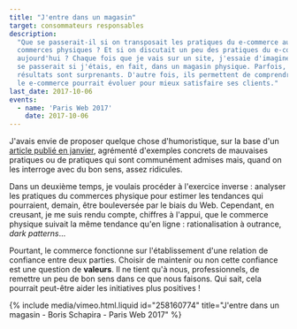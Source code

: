 ```yaml
---
title: "J'entre dans un magasin"
target: consommateurs responsables
description:
  "Que se passerait-il si on transposait les pratiques du e-commerce aux
  commerces physiques ? Et si on discutait un peu des pratiques du e-commerce
  aujourd'hui ? Chaque fois que je vais sur un site, j'essaie d'imaginer ce qui
  se passerait si j'étais, en fait, dans un magasin physique. Parfois, les
  résultats sont surprenants. D'autre fois, ils permettent de comprendre comment
  le e-commerce pourrait évoluer pour mieux satisfaire ses clients."
last_date: 2017-10-06
events:
  - name: 'Paris Web 2017'
    date: 2017-10-06
---
```


J'avais envie de proposer quelque chose d'humoristique, sur la base d'un
[article publié en janvier](/2017/01/j-entre-dans-un-magasin/ "J'entre dans un magasin - Boris Schapira"),
agrémenté d'exemples concrets de mauvaises pratiques ou de pratiques qui sont
communément admises mais, quand on les interroge avec du bon sens, assez
ridicules.

Dans un deuxième temps, je voulais procéder à l'exercice inverse : analyser les
pratiques du commerces physique pour estimer les tendances qui pourraient,
demain, être bouleversée par le biais du Web. Cependant, en creusant, je me suis
rendu compte, chiffres à l'appui, que le commerce physique suivait la même
tendance qu'en ligne : rationalisation à outrance, _dark patterns_…

Pourtant, le commerce fonctionne sur l'établissement d'une relation de confiance
entre deux parties. Choisir de maintenir ou non cette confiance est une question
de **valeurs**. Il ne tient qu'à nous, professionnels, de remettre un peu de bon
sens dans ce que nous faisons. Qui sait, cela pourrait peut-être aider les
initiatives plus positives !

{% include media/vimeo.html.liquid id="258160774" title="J&#039;entre dans un magasin - Boris Schapira - Paris Web 2017" %}
